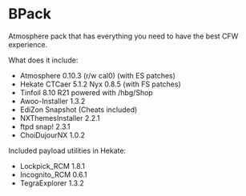 # BPack

Atmosphere pack that has everything you need to have the best CFW experience.

What does it include:

* Atmosphere 0.10.3 (r/w cal0) (with ES patches)
* Hekate CTCaer 5.1.2 Nyx 0.8.5 (with FS patches)
* Tinfoil 8.10 R21 powered with /hbg/Shop
* Awoo-Installer 1.3.2
* EdiZon Snapshot (Cheats included)
* NXThemesInstaller 2.2.1
* ftpd snap! 2.3.1
* ChoiDujourNX 1.0.2

Included payload utilities in Hekate:

* Lockpick_RCM 1.8.1
* Incognito_RCM 0.6.1
* TegraExplorer 1.3.2
